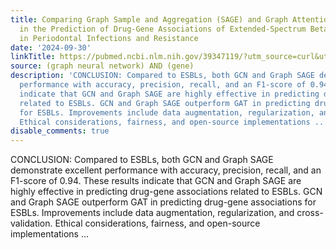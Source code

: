 ```yaml
---
title: Comparing Graph Sample and Aggregation (SAGE) and Graph Attention Networks
  in the Prediction of Drug-Gene Associations of Extended-Spectrum Beta-Lactamases
  in Periodontal Infections and Resistance
date: '2024-09-30'
linkTitle: https://pubmed.ncbi.nlm.nih.gov/39347119/?utm_source=curl&utm_medium=rss&utm_campaign=pubmed-2&utm_content=1x5bM_TNL8gjogAcnslpo2s2PbDe-61JVM2h9yowOYSiZ7Dkrt&fc=20220919211934&ff=20240930184642&v=2.18.0.post9+e462414
source: (graph neural network) AND (gene)
description: 'CONCLUSION: Compared to ESBLs, both GCN and Graph SAGE demonstrate excellent
  performance with accuracy, precision, recall, and an F1-score of 0.94. These results
  indicate that GCN and Graph SAGE are highly effective in predicting drug-gene associations
  related to ESBLs. GCN and Graph SAGE outperform GAT in predicting drug-gene associations
  for ESBLs. Improvements include data augmentation, regularization, and cross-validation.
  Ethical considerations, fairness, and open-source implementations ...'
disable_comments: true
---
```

CONCLUSION: Compared to ESBLs, both GCN and Graph SAGE demonstrate excellent performance with accuracy, precision, recall, and an F1-score of 0.94. These results indicate that GCN and Graph SAGE are highly effective in predicting drug-gene associations related to ESBLs. GCN and Graph SAGE outperform GAT in predicting drug-gene associations for ESBLs. Improvements include data augmentation, regularization, and cross-validation. Ethical considerations, fairness, and open-source implementations ...